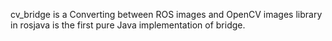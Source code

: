 cv_bridge is a Converting between ROS images and OpenCV images library in rosjava is the first pure Java implementation of bridge.